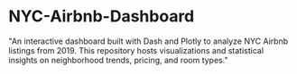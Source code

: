 # NYC-Airbnb-Dashboard
"An interactive dashboard built with Dash and Plotly to analyze NYC Airbnb listings from 2019. This repository hosts visualizations and statistical insights on neighborhood trends, pricing, and room types."
